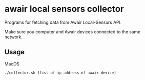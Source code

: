 # awair local sensors collector

Programs for fetching data from Awair Local-Sensors API.

Make sure you computer and Awair devices connected to the same network.

## Usage

MacOS

```
./collector.sh [list of ip address of awair device]
